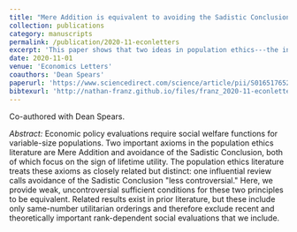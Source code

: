 ```yaml
---
title: "Mere Addition is equivalent to avoiding the Sadistic Conclusion in all plausible variable-population social orderings"
collection: publications
category: manuscripts
permalink: /publication/2020-11-econletters
excerpt: 'This paper shows that two ideas in population ethics---the intuition against adding miserable lives (the sadistic conclusion) and the appeal of adding happy ones (mere addition)---are logically equivalent. Under mild assumptions, you can''t accept one without accepting the other.'
date: 2020-11-01
venue: 'Economics Letters'
coauthors: 'Dean Spears'
paperurl: 'https://www.sciencedirect.com/science/article/pii/S016517652030330X'
bibtexurl: 'http://nathan-franz.github.io/files/franz_2020-11-econletters.bib'
---
```


Co-authored with Dean Spears.

*Abstract:* Economic policy evaluations require social welfare functions for variable-size populations. Two important axioms in the population ethics literature are Mere Addition and avoidance of the Sadistic Conclusion, both of which focus on the sign of lifetime utility. The population ethics literature treats these axioms as closely related but distinct: one influential review calls avoidance of the Sadistic Conclusion "less controversial." Here, we provide weak, uncontroversial sufficient conditions for these two principles to be equivalent. Related results exist in prior literature, but these include only same-number utilitarian orderings and therefore exclude recent and theoretically important rank-dependent social evaluations that we include.